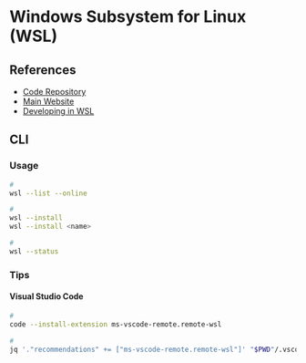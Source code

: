 # Windows Subsystem for Linux (WSL)

## References

- [Code Repository](https://github.com/microsoft/wslg)
- [Main Website](https://aka.ms/wsl)
- [Developing in WSL](https://code.visualstudio.com/docs/remote/wsl)

## CLI

<!-- ### Installation

#### Chocolatey

```sh
choco install -y wsl2
``` -->

### Usage

```sh
#
wsl --list --online

#
wsl --install
wsl --install <name>

#
wsl --status
```

### Tips

#### Visual Studio Code

```sh
#
code --install-extension ms-vscode-remote.remote-wsl

#
jq '."recommendations" += ["ms-vscode-remote.remote-wsl"]' "$PWD"/.vscode/extensions.json | sponge "$PWD"/.vscode/extensions.json
```
